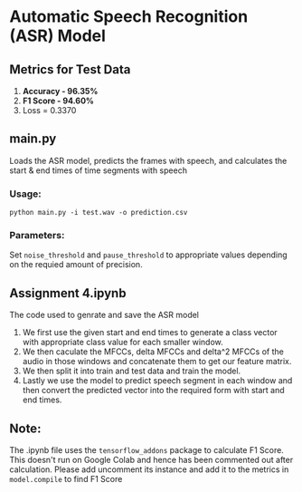 # Automatic Speech Recognition (ASR) Model

## Metrics for Test Data

1. **Accuracy - 96.35%**
2. **F1 Score - 94.60%**
3. Loss = 0.3370

## main.py

Loads the ASR model, predicts the frames with speech, and calculates the start & end times of time segments with speech

### Usage:

```
python main.py -i test.wav -o prediction.csv
```

### Parameters:

Set `noise_threshold` and `pause_threshold` to appropriate values depending on the requied amount of precision.

## Assignment 4.ipynb

The code used to genrate and save the ASR model

1.  We first use the given start and end times to generate a class vector with appropriate class value for each smaller window.
2.  We then caculate the MFCCs, delta MFCCs and delta^2 MFCCs of the audio in those windows and concatenate them to get our feature matrix.
3.  We then split it into train and test data and train the model.
4.  Lastly we use the model to predict speech segment in each window and then convert the predicted vector into the required form with start and end times.

## Note:

The .ipynb file uses the `tensorflow_addons` package to calculate F1 Score. This doesn't run on Google Colab and hence has been commented out after calculation. Please add uncomment its instance and add it to the metrics in `model.compile` to find F1 Score
